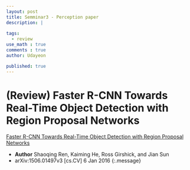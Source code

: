 ```yaml
---
layout: post
title: Semminar3 - Perception paper 
description: |
  
tags:
  - review
use_math : true
comments : true
author: Udayeon

published: true
---
```


# (Review) Faster R-CNN Towards Real-Time Object Detection with Region Proposal Networks

[Faster R-CNN Towards Real-Time Object Detection with Region Proposal Networks](https://arxiv.org/pdf/1506.01497.pdf)   
- **Author** Shaoqing Ren, Kaiming He, Ross Girshick, and Jian Sun
- arXiv:1506.01497v3 [cs.CV] 6 Jan 2016
{:.message}
